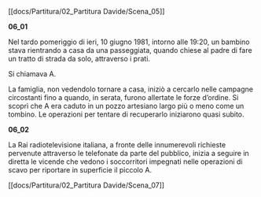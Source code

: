 [[docs/Partitura/02_Partitura Davide/Scena_05]]

**06_01**

Nel tardo pomeriggio di ieri, 10 giugno 1981, intorno alle 19:20, un bambino stava rientrando a casa da una passeggiata, quando chiese al padre di fare un tratto di strada da solo, attraverso i prati.

Si chiamava A.

La famiglia, non vedendolo tornare a casa, iniziò a cercarlo nelle campagne circostanti fino a quando, in serata, furono allertate le forze d’ordine. Si scoprì che A era caduto in un pozzo artesiano largo più o meno come un tombino. Le operazioni per tentare di recuperarlo iniziarono quasi subito.

**06_02**

La Rai radiotelevisione italiana, a fronte delle innumerevoli richieste pervenute attraverso le telefonate da parte del pubblico, inizia a seguire in diretta le vicende che vedono i soccorritori impegnati nelle operazioni di scavo per riportare in superficie il piccolo A.

[[docs/Partitura/02_Partitura Davide/Scena_07]]